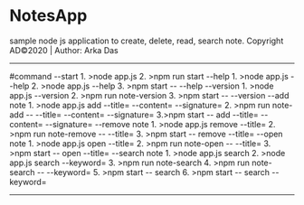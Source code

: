 # NotesApp
sample node js application to create, delete, read, search note.
Copyright AD©2020 | Author: Arka Das

**********************************************************************************************************
#command
--start
    1. >node app.js
    2. >npm run start
--help
    1. >node app.js --help
    2. >node app.js --help
    3. >npm start -- --help
--version
    1. >node app.js --version
    2. >npm run note-version
    3. >npm start -- --version
--add note
    1. >node app.js add --title=<your-note-title> --content=<your-note-content> --signature=<your-signature>
    2. >npm run note-add -- --title=<your-note-title> --content=<your-note-content> --signature=<your-signature>
    3.>npm start -- add --title=<your-note-title> --content=<your-note-content> --signature=<your-signature>
--remove note
    1. >node app.js remove --title=<your-note-title>
    2. >npm run note-remove -- --title=<your-note-title>
    3. >npm start -- remove --title=<your-note-title>
--open note
    1. >node app.js open --title=<your-note-title>
    2. >npm run note-open -- --title=<your-note-title>
    3. >npm start -- open --title=<your-note-title>
--search note
    1. >node app.js search
    2. >node app.js search --keyword=<search-keyword>
    3. >npm run note-search
    4. >npm run note-search -- --keyword=<search-keyword>
    5. >npm start -- search
    6. >npm start -- search --keyword=<search-eyword>
    
**********************************************************************************************************